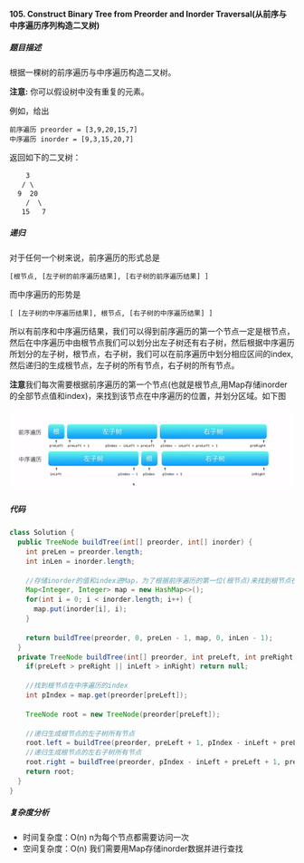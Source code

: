 #### 105. Construct Binary Tree from Preorder and Inorder Traversal(从前序与中序遍历序列构造二叉树)
##### 题目描述

根据一棵树的前序遍历与中序遍历构造二叉树。

**注意:**
你可以假设树中没有重复的元素。

例如，给出
 
```
前序遍历 preorder = [3,9,20,15,7]
中序遍历 inorder = [9,3,15,20,7]

```
返回如下的二叉树：

```
    3
   / \
  9  20
    /  \
   15   7

```

##### 递归
对于任何一个树来说，前序遍历的形式总是
```
[根节点, [左子树的前序遍历结果], [右子树的前序遍历结果] ]
```
而中序遍历的形势是

```
[ [左子树的中序遍历结果], 根节点, [右子树的中序遍历结果] ]
```
所以有前序和中序遍历结果，我们可以得到前序遍历的第一个节点一定是根节点，然后在中序遍历中由根节点我们可以划分出左子树还有右子树，然后根据中序遍历所划分的左子树，根节点，右子树，我们可以在前序遍历中划分相应区间的index,然后递归的生成根节点，左子树的所有节点，右子树的所有节点。

**注意**我们每次需要根据前序遍历的第一个节点(也就是根节点,用Map存储inorder的全部节点值和index)，来找到该节点在中序遍历的位置，并划分区域。如下图  


![](../images/105.png)

##### 代码

```Java
class Solution {
  public TreeNode buildTree(int[] preorder, int[] inorder) {
    int preLen = preorder.length;
    int inLen = inorder.length;
    
    //存储inorder的值和index进Map，为了根据前序遍历的第一位(根节点)来找到根节点在inorder的位置
    Map<Integer, Integer> map = new HashMap<>();
    for(int i = 0; i < inorder.length; i++) {
      map.put(inorder[i], i);
    }
    
    return buildTree(preorder, 0, preLen - 1, map, 0, inLen - 1);
  }
  private TreeNode buildTree(int[] preorder, int preLeft, int preRight, Map<Integer, Integer> map, int inLeft, int inRight) {
    if(preLeft > preRight || inLeft > inRight) return null;
    
    //找到根节点在中序遍历的index
    int pIndex = map.get(preorder[preLeft]);
    
    TreeNode root = new TreeNode(preorder[preLeft]);
    
    //递归生成根节点的左子树所有节点
    root.left = buildTree(preorder, preLeft + 1, pIndex - inLeft + preLeft, map, inLeft, pIndex - 1);
    //递归生成根节点的左右子树所有节点
    root.right = buildTree(preorder, pIndex - inLeft + preLeft + 1, preRight, map, pIndex + 1, inRight);
    return root;
  }
}
```

##### 复杂度分析
* 时间复杂度：O(n) n为每个节点都需要访问一次
* 空间复杂度：O(n) 我们需要用Map存储inorder数据并进行查找

